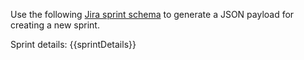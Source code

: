 Use the following [Jira sprint schema](jira_sprint_schema.prompt.md) to generate a JSON payload for creating a new sprint.

Sprint details:
{{sprintDetails}}
